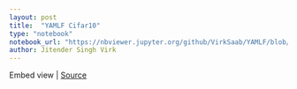 ```yaml
---
layout: post
title:  "YAMLF Cifar10"
type: "notebook"
notebook_url: "https://nbviewer.jupyter.org/github/VirkSaab/YAMLF/blob/master/tutorials/cifar10/cifar10.ipynb"
author: Jitender Singh Virk
---
```

Embed view \| [Source]({{page.notebook_url}})
